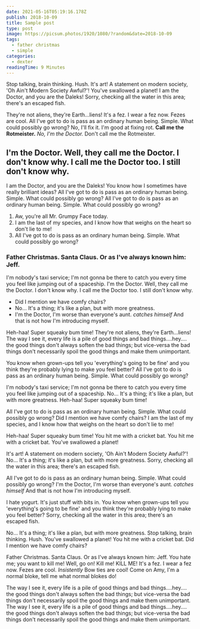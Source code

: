 ```yaml
---
date: 2021-05-16T05:19:16.178Z
publish: 2018-10-09
title: Sample post
type: post
image: https://picsum.photos/1920/1080/?random&date=2018-10-09
tags:
  - father christmas
  - simple
categories:
  - dexter
readingTime: 9 Minutes
---
```


Stop talking, brain thinking. Hush. It's art! A statement on modern society, 'Oh Ain't Modern Society Awful?'! You've swallowed a planet! I am the Doctor, and you are the Daleks! Sorry, checking all the water in this area; there's an escaped fish.

<!-- more -->

They're not aliens, they're Earth…liens! It's a fez. I wear a fez now. Fezes are cool. All I've got to do is pass as an ordinary human being. Simple. What could possibly go wrong? No, I'll fix it. I'm good at fixing rot. __Call me the Rotmeister.__ *No, I'm the Doctor.* Don't call me the Rotmeister.

## I'm the Doctor. Well, they call me the Doctor. I don't know why. I call me the Doctor too. I still don't know why.

I am the Doctor, and you are the Daleks! You know how I sometimes have really brilliant ideas? All I've got to do is pass as an ordinary human being. Simple. What could possibly go wrong? All I've got to do is pass as an ordinary human being. Simple. What could possibly go wrong?

1. Aw, you're all Mr. Grumpy Face today.
2. I am the last of my species, and I know how that weighs on the heart so don't lie to me!
3. All I've got to do is pass as an ordinary human being. Simple. What could possibly go wrong?

### Father Christmas. Santa Claus. Or as I've always known him: Jeff.

I'm nobody's taxi service; I'm not gonna be there to catch you every time you feel like jumping out of a spaceship. I'm the Doctor. Well, they call me the Doctor. I don't know why. I call me the Doctor too. I still don't know why.

* Did I mention we have comfy chairs?
* No… It's a thing; it's like a plan, but with more greatness.
* I'm the Doctor, I'm worse than everyone's aunt. *catches himself* And that is not how I'm introducing myself.

Heh-haa! Super squeaky bum time! They're not aliens, they're Earth…liens! The way I see it, every life is a pile of good things and bad things.…hey.…the good things don't always soften the bad things; but vice-versa the bad things don't necessarily spoil the good things and make them unimportant.

You know when grown-ups tell you 'everything's going to be fine' and you think they're probably lying to make you feel better? All I've got to do is pass as an ordinary human being. Simple. What could possibly go wrong?

I'm nobody's taxi service; I'm not gonna be there to catch you every time you feel like jumping out of a spaceship. No… It's a thing; it's like a plan, but with more greatness. Heh-haa! Super squeaky bum time!

All I've got to do is pass as an ordinary human being. Simple. What could possibly go wrong? Did I mention we have comfy chairs? I am the last of my species, and I know how that weighs on the heart so don't lie to me!

Heh-haa! Super squeaky bum time! You hit me with a cricket bat. You hit me with a cricket bat. You've swallowed a planet!

It's art! A statement on modern society, 'Oh Ain't Modern Society Awful?'! No… It's a thing; it's like a plan, but with more greatness. Sorry, checking all the water in this area; there's an escaped fish.

All I've got to do is pass as an ordinary human being. Simple. What could possibly go wrong? I'm the Doctor, I'm worse than everyone's aunt. *catches himself* And that is not how I'm introducing myself.

I hate yogurt. It's just stuff with bits in. You know when grown-ups tell you 'everything's going to be fine' and you think they're probably lying to make you feel better? Sorry, checking all the water in this area; there's an escaped fish.

No… It's a thing; it's like a plan, but with more greatness. Stop talking, brain thinking. Hush. You've swallowed a planet! You hit me with a cricket bat. Did I mention we have comfy chairs?

Father Christmas. Santa Claus. Or as I've always known him: Jeff. You hate me; you want to kill me! Well, go on! Kill me! KILL ME! It's a fez. I wear a fez now. Fezes are cool. *Insistently* Bow ties are cool! Come on Amy, I'm a normal bloke, tell me what normal blokes do!

The way I see it, every life is a pile of good things and bad things.…hey.…the good things don't always soften the bad things; but vice-versa the bad things don't necessarily spoil the good things and make them unimportant. The way I see it, every life is a pile of good things and bad things.…hey.…the good things don't always soften the bad things; but vice-versa the bad things don't necessarily spoil the good things and make them unimportant.

